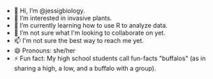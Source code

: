 - 👋 Hi, I’m @jessigbiology.
- 👀 I’m interested in invasive plants.
- 🌱 I’m currently learning how to use R to analyze data.
- 💞️ I’m not sure what I'm looking to collaborate on yet.
- 📫 I'm not sure the best way to reach me yet.
- 😄 Pronouns: she/her
- ⚡ Fun fact: My high school students call fun-facts "buffalos" (as in sharing a high, a low, and a buffalo with a group).

<!---
jessigbiology/jessigbiology is a ✨ special ✨ repository because its `README.md` (this file) appears on your GitHub profile.
You can click the Preview link to take a look at your changes.
--->
